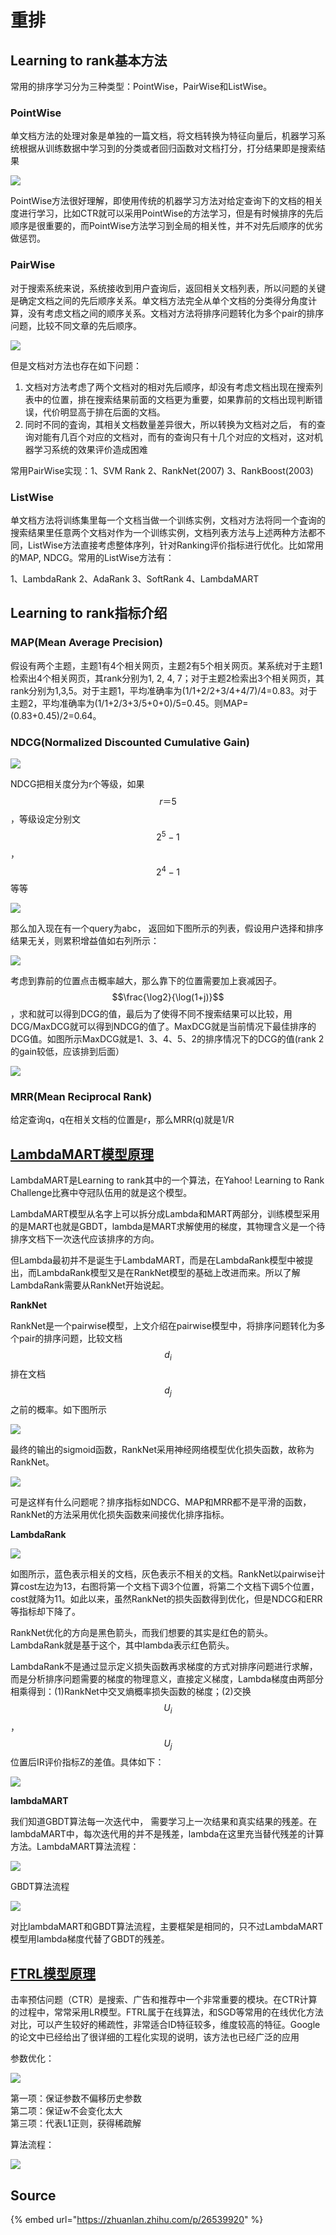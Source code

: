 # 重排

## Learning to rank基本方法

常用的排序学习分为三种类型：PointWise，PairWise和ListWise。

### PointWise

单文档方法的处理对象是单独的一篇文档，将文档转换为特征向量后，机器学习系统根据从训练数据中学习到的分类或者回归函数对文档打分，打分结果即是搜索结果

![](../../../.gitbook/assets/v2-652d04cb641e0427c0f467892d8bfdf8_hd.png)

PointWise方法很好理解，即使用传统的机器学习方法对给定查询下的文档的相关度进行学习，比如CTR就可以采用PointWise的方法学习，但是有时候排序的先后顺序是很重要的，而PointWise方法学习到全局的相关性，并不对先后顺序的优劣做惩罚。

### PairWise

对于搜索系统来说，系统接收到用户査询后，返回相关文档列表，所以问题的关键是确定文档之间的先后顺序关系。单文档方法完全从单个文档的分类得分角度计算，没有考虑文档之间的顺序关系。文档对方法将排序问题转化为多个pair的排序问题，比较不同文章的先后顺序。

![](../../../.gitbook/assets/v2-d79b7238515c50588d6367e6d2fb9a73_hd.png)

但是文档对方法也存在如下问题：

1. 文档对方法考虑了两个文档对的相对先后顺序，却没有考虑文档出现在搜索列表中的位置，排在搜索结果前面的文档更为重要，如果靠前的文档出现判断错误，代价明显高于排在后面的文档。
2. 同时不同的査询，其相关文档数量差异很大，所以转换为文档对之后， 有的查询对能有几百个对应的文档对，而有的查询只有十几个对应的文档对，这对机器学习系统的效果评价造成困难

常用PairWise实现：1、SVM Rank    2、RankNet\(2007\)    3、RankBoost\(2003\)

### ListWise

单文档方法将训练集里每一个文档当做一个训练实例，文档对方法将同一个査询的搜索结果里任意两个文档对作为一个训练实例，文档列表方法与上述两种方法都不同，ListWise方法直接考虑整体序列，针对Ranking评价指标进行优化。比如常用的MAP, NDCG。常用的ListWise方法有：

1、LambdaRank    2、AdaRank    3、SoftRank    4、LambdaMART

## Learning to rank指标介绍

### MAP\(Mean Average Precision\)

假设有两个主题，主题1有4个相关网页，主题2有5个相关网页。某系统对于主题1检索出4个相关网页，其rank分别为1, 2, 4, 7；对于主题2检索出3个相关网页，其rank分别为1,3,5。对于主题1，平均准确率为\(1/1+2/2+3/4+4/7\)/4=0.83。对于主题2，平均准确率为\(1/1+2/3+3/5+0+0\)/5=0.45。则MAP= \(0.83+0.45\)/2=0.64。

### NDCG\(Normalized Discounted Cumulative Gain\)

![](../../../.gitbook/assets/v2-c7eef32fa0179c40eb01b23c14d1d63a_hd.png)

NDCG把相关度分为r个等级，如果 $$r＝5$$ ，等级设定分别文 $$2^5-1$$ ， $$2^4-1$$ 等等

![](../../../.gitbook/assets/v2-822394f1660f3675327920be06d2040b_hd.png)

那么加入现在有一个query为abc， 返回如下图所示的列表，假设用户选择和排序结果无关，则累积增益值如右列所示：

![](../../../.gitbook/assets/v2-77b24a692c9667d6e3bee389a3e82a33_hd.png)

 考虑到靠前的位置点击概率越大，那么靠下的位置需要加上衰减因子。 $$\frac{\log2}{\log(1+j)}$$  ，求和就可以得到DCG的值，最后为了使得不同不搜索结果可以比较，用DCG/MaxDCG就可以得到NDCG的值了。MaxDCG就是当前情况下最佳排序的DCG值。如图所示MaxDCG就是1、3、4、5、2的排序情况下的DCG的值\(rank 2的gain较低，应该排到后面）

![](../../../.gitbook/assets/v2-b63a6329a3a5356d95eccc1512731023_hd.png)

### MRR\(Mean Reciprocal Rank\)

给定查询q，q在相关文档的位置是r，那么MRR\(q\)就是1/R

## [LambdaMART模型原理](https://www.researchgate.net/publication/228936665_From_ranknet_to_lambdarank_to_lambdamart_An_overview)

LambdaMART是Learning to rank其中的一个算法，在Yahoo! Learning to Rank Challenge比赛中夺冠队伍用的就是这个模型。

LambdaMART模型从名字上可以拆分成Lambda和MART两部分，训练模型采用的是MART也就是GBDT，lambda是MART求解使用的梯度，其物理含义是一个待排序文档下一次迭代应该排序的方向。

但Lambda最初并不是诞生于LambdaMART，而是在LambdaRank模型中被提出，而LambdaRank模型又是在RankNet模型的基础上改进而来。所以了解LambdaRank需要从RankNet开始说起。

**RankNet**

RankNet是一个pairwise模型，上文介绍在pairwise模型中，将排序问题转化为多个pair的排序问题，比较文档 $$d_i$$ 排在文档 $$d_j$$ 之前的概率。如下图所示

![](../../../.gitbook/assets/68747470733a2f2f706963312e7a68696d672e636f6d2f38302f76322d303761313065323638326335363338316338303763.png)

最终的输出的sigmoid函数，RankNet采用神经网络模型优化损失函数，故称为RankNet。

![](../../../.gitbook/assets/68747470733a2f2f706963322e7a68696d672e636f6d2f38302f76322d393330393638613866313730626361313931323837.png)

可是这样有什么问题呢？排序指标如NDCG、MAP和MRR都不是平滑的函数，RankNet的方法采用优化损失函数来间接优化排序指标。

**LambdaRank**

![](../../../.gitbook/assets/68747470733a2f2f706963332e7a68696d672e636f6d2f38302f76322d636533373066353662633231353261636435353066.png)

如图所示，蓝色表示相关的文档，灰色表示不相关的文档。RankNet以pairwise计算cost左边为13，右图将第一个文档下调3个位置，将第二个文档下调5个位置，cost就降为11。如此以来，虽然RankNet的损失函数得到优化，但是NDCG和ERR等指标却下降了。

RankNet优化的方向是黑色箭头，而我们想要的其实是红色的箭头。LambdaRank就是基于这个，其中lambda表示红色箭头。

LambdaRank不是通过显示定义损失函数再求梯度的方式对排序问题进行求解，而是分析排序问题需要的梯度的物理意义，直接定义梯度，Lambda梯度由两部分相乘得到：\(1\)RankNet中交叉熵概率损失函数的梯度；\(2\)交换 $$U_i$$ ， $$U_j$$ 位置后IR评价指标Z的差值。具体如下：

![](../../../.gitbook/assets/68747470733a2f2f706963312e7a68696d672e636f6d2f38302f76322d646464313365623639376437386261663439356532.png)

**lambdaMART**

我们知道GBDT算法每一次迭代中， 需要学习上一次结果和真实结果的残差。在lambdaMART中，每次迭代用的并不是残差，lambda在这里充当替代残差的计算方法。LambdaMART算法流程：

![](../../../.gitbook/assets/68747470733a2f2f706963332e7a68696d672e636f6d2f38302f76322d653163646437666261666637313538363838663639.png)

GBDT算法流程

![](../../../.gitbook/assets/68747470733a2f2f706963332e7a68696d672e636f6d2f38302f76322d623137373738616261346438623435346231393836.png)

对比lambdaMART和GBDT算法流程，主要框架是相同的，只不过LambdaMART模型用lambda梯度代替了GBDT的残差。

## [FTRL模型原理](https://www.researchgate.net/publication/262412214_Ad_click_prediction_a_view_from_the_trenches)

击率预估问题（CTR）是搜索、广告和推荐中一个非常重要的模块。在CTR计算的过程中，常常采用LR模型。FTRL属于在线算法，和SGD等常用的在线优化方法对比，可以产生较好的稀疏性，非常适合ID特征较多，维度较高的特征。Google的论文中已经给出了很详细的工程化实现的说明，该方法也已经广泛的应用

参数优化：

![](../../../.gitbook/assets/68747470733a2f2f706963312e7a68696d672e636f6d2f38302f76322d306635376565316464656237316531346530616334.png)

第一项：保证参数不偏移历史参数  
第二项：保证w不会变化太大  
第三项：代表L1正则，获得稀疏解

算法流程：

![](../../../.gitbook/assets/68747470733a2f2f706963322e7a68696d672e636f6d2f38302f76322d666166326434613462396233653063366136633238.png)

## Source

{% embed url="https://zhuanlan.zhihu.com/p/26539920" %}




